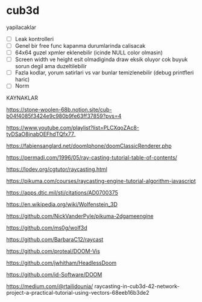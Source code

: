 # cub3d

yapilacaklar

- [ ]  Leak kontrolleri
- [ ]  Genel bir free func kapanma durumlarinda calisacak
- [ ]  64x64 guzel xpmler eklenebilir (icinde NULL color olmasin)
- [ ]  Screen width ve height esit olmadiginda draw eksik oluyor cok buyuk sorun degil ama duzeltilebilir
- [ ]  Fazla kodlar, yorum satirlari vs var bunlar temizlenebilir (debug printfleri haric)
- [ ]  Norm

KAYNAKLAR

https://stone-woolen-68b.notion.site/cub-b04f4085f3424e9c980b9fe63ff37859?pvs=4

https://www.youtube.com/playlist?list=PLCXqoZAc8-tyDSaO8jnabOEFhdTQfx77_

https://fabiensanglard.net/doomIphone/doomClassicRenderer.php

https://permadi.com/1996/05/ray-casting-tutorial-table-of-contents/

https://lodev.org/cgtutor/raycasting.html

https://pikuma.com/courses/raycasting-engine-tutorial-algorithm-javascript

https://apps.dtic.mil/sti/citations/AD0700375

https://en.wikipedia.org/wiki/Wolfenstein_3D

https://github.com/NickVanderPyle/pikuma-2dgameengine

https://github.com/ms0g/wolf3d

https://github.com/BarbaraC12/raycast

https://github.com/proteal/DOOM-Vis

https://github.com/jwhitham/HeadlessDoom

https://github.com/id-Software/DOOM

https://medium.com/@rtailidounia/
raycasting-in-cub3d-42-network-project-a-practical-tutorial-using-vectors-68eeb16b3de2